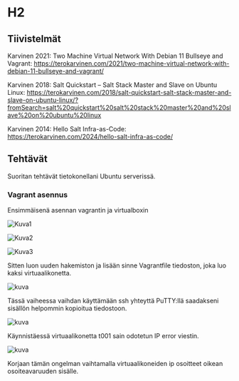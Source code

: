 # H2

## Tiivistelmät

Karvinen 2021: Two Machine Virtual Network With Debian 11 Bullseye and Vagrant: https://terokarvinen.com/2021/two-machine-virtual-network-with-debian-11-bullseye-and-vagrant/

Karvinen 2018: Salt Quickstart – Salt Stack Master and Slave on Ubuntu Linux: https://terokarvinen.com/2018/salt-quickstart-salt-stack-master-and-slave-on-ubuntu-linux/?fromSearch=salt%20quickstart%20salt%20stack%20master%20and%20slave%20on%20ubuntu%20linux

Karvinen 2014: Hello Salt Infra-as-Code: https://terokarvinen.com/2024/hello-salt-infra-as-code/

## Tehtävät
Suoritan tehtävät tietokonellani Ubuntu serverissä.
### Vagrant asennus
Ensimmäisenä asennan vagrantin ja virtualboxin

![Kuva1](https://github.com/simoheinimaki/palvelinten-hallinta/assets/165195779/0927cd92-a601-45b0-afbf-cdfd3c1672a4)

![Kuva2](https://github.com/simoheinimaki/palvelinten-hallinta/assets/165195779/33a21ffe-c38c-4ba0-bd33-9b4431abe096)

![Kuva3](https://github.com/simoheinimaki/palvelinten-hallinta/assets/165195779/c602a8bf-c37f-4b8d-b333-aceebd9cf80e)

Sitten luon uuden hakemiston ja lisään sinne Vagrantfile tiedoston, joka luo kaksi virtuaalikonetta.

![kuva](https://github.com/simoheinimaki/palvelinten-hallinta/assets/165195779/6ec7001c-a648-4104-9b87-fdb65af8f15b)

Tässä vaiheessa vaihdan käyttämään ssh yhteyttä PuTTY:llä saadakseni sisällön helpommin kopioitua tiedostoon.

![kuva](https://github.com/simoheinimaki/palvelinten-hallinta/assets/165195779/4d7c87e3-264a-4fc2-a7a5-9a289750a1f7)

Käynnistäessä virtuaalikonetta t001 sain odotetun IP error viestin.

![kuva](https://github.com/simoheinimaki/palvelinten-hallinta/assets/165195779/cdd666d1-b410-4e64-88eb-6c65e0dd1cc6)

Korjaan tämän ongelman vaihtamalla virtuaalikoneiden ip osoitteet oikean osoiteavaruuden sisälle.








